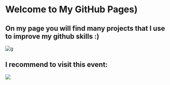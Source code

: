 # Welcome to My GitHub Pages)

## On my page you will find many projects that I use to improve my github skills :)

![g](https://user-images.githubusercontent.com/48761714/56092357-dd8ab700-5ec3-11e9-9d1d-293732ea8baf.png)

## I recommend to visit this event:
<a target="_blank" href="https://calendar.google.com/event?action=TEMPLATE&amp;tmeid=NDM1OG9rOGthazBzOGZuZGQwZms3bGNxZHVfMjAxOTA0MjBUMTMwMDAwWiBuc2F2Y2h1azQxQG0&amp;tmsrc=nsavchuk41%40gmail.com&amp;scp=ALL"><img border="0" src="https://www.google.com/calendar/images/ext/gc_button1_uk.gif"></a>

